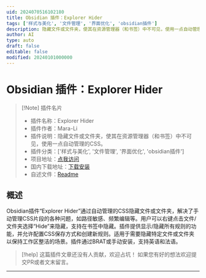 ```yaml
---
uid: 2024070516102180
title: Obsidian 插件：Explorer Hider
tags: ['样式与美化', '文件管理', '界面优化', 'obsidian插件']
description: 隐藏文件或文件夹，使其在资源管理器（和书签）中不可见，使用一点自动管理的CSS。
author: AI
type: auto
draft: false
editable: false
modified: 20240101000000
---
```


# Obsidian 插件：Explorer Hider

> [!Note] 插件名片
> - 插件名称：Explorer Hider
> - 插件作者：Mara-Li
> - 插件说明：隐藏文件或文件夹，使其在资源管理器（和书签）中不可见，使用一点自动管理的CSS。
> - 插件分类：['样式与美化', '文件管理', '界面优化', 'obsidian插件']
> - 项目地址：[点我访问](https://github.com/mara-li/obsidian-explorer-hider)
> - 国内下载地址：[下载安装](https://pkmer.cn/products/plugin/pluginMarket/?explorer-hider)
> - 自述文件：[Readme](https://ghproxy.net/https://raw.githubusercontent.com/Mara-Li/obsidian-explorer-hider/master/README.md)



## 概述

Obsidian插件“Explorer Hider”通过自动管理的CSS隐藏文件或文件夹，解决了手动管理CSS片段的各种问题，如路径敏感、频繁编辑等。用户可以右键点击文件/文件夹选择“Hide”来隐藏，支持在书签中隐藏。插件提供显示/隐藏所有规则的功能，并允许配置CSS保存方式和创建新规则。适用于需要隐藏特定文件或文件夹以保持工作区整洁的场景。插件通过BRAT或手动安装，支持英语和法语。


> [!help] 
> 这篇插件文章还没有人贡献，欢迎占坑！
> 如果您有好的想法欢迎提交PR或者文末留言。
> 

---



